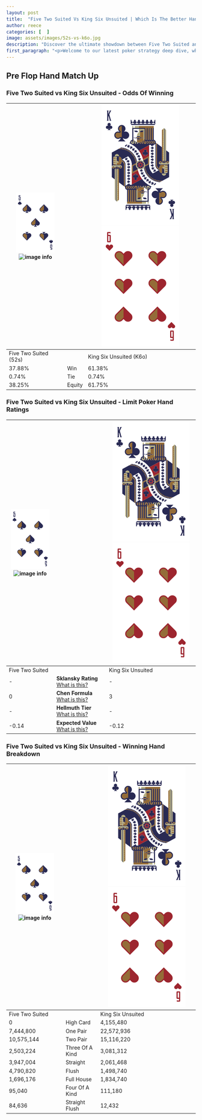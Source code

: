 ```yaml
---
layout: post
title:  "Five Two Suited Vs King Six Unsuited | Which Is The Better Hand In Poker? A Complete Guide"
author: reece
categories: [  ]
image: assets/images/52s-vs-k6o.jpg
description: "Discover the ultimate showdown between Five Two Suited and King Six Unsuited in poker! Uncover the odds, strategies, and scenarios where one hand triumphs over the other. Get ready to up your poker game with this thrilling analysis."
first_paragraph: "<p>Welcome to our latest poker strategy deep dive, where we're pitting two distinct hands against each other in a high-stakes showdown: Five Two Suited vs King Six Unsuited.</p><p>In the dynamic world of poker, every decision counts, and knowing which hand holds the upper hand is key to your success at the table.</p><p>In this article, we'll dissect these two hands, explore the scenarios where one dominates the other, and equip you with the knowledge to make strategic choices that can tip the odds in your favor.</p><p>Get ready to unravel the intriguing dynamics of these poker hands and elevate your game to new heights.</p>"
---
```




[comment]: # (sp0)

## Pre Flop Hand Match Up

<div class="table hand-ratings" markdown="1"> 



### Five Two Suited vs King Six Unsuited - Odds Of Winning


    
| ![image info](assets/images/hand1/5.png) ![image info](assets/images/hand1/2s.png) |  | ![image info](assets/images/hand2/K.png) ![image info](assets/images/hand2/6o.png) |
| -------- | -------- | -------- |
| Five Two Suited (52s) |  | King Six Unsuited (K6o) |
| 37.88% | Win | 61.38% |
| 0.74% | Tie | 0.74% |
| 38.25% | Equity | 61.75% |




[comment]: # (sp1)



### Five Two Suited vs King Six Unsuited - Limit Poker Hand Ratings


    
| ![image info](assets/images/hand1/5.png) ![image info](assets/images/hand1/2s.png) |  | ![image info](assets/images/hand2/K.png) ![image info](assets/images/hand2/6o.png) |
| -------- | -------- | -------- |
| Five Two Suited |  | King Six Unsuited |
| - | **Sklansky Rating** [What is this?](/sklansky-rating-explained) | - |
| 0 | **Chen Formula** [What is this?](/chen-formula-explained) | 3 |
| - | **Hellmuth Tier** [What is this?](/Hellmuth-tier-explained) | - |
| -0.14 | **Expected Value** [What is this?](/expected-value-explained) | -0.12 |




[comment]: # (sp2)



### Five Two Suited vs King Six Unsuited - Winning Hand Breakdown


    
| ![image info](assets/images/hand1/5.png) ![image info](assets/images/hand1/2s.png) |  | ![image info](assets/images/hand2/K.png) ![image info](assets/images/hand2/6o.png) |
| -------- | -------- | -------- |
| Five Two Suited |  | King Six Unsuited |
| 0 | High Card | 4,155,480 |
| 7,444,800 | One Pair | 22,572,936 |
| 10,575,144 | Two Pair | 15,116,220 |
| 2,503,224 | Three Of A Kind | 3,081,312 |
| 3,947,004 | Straight | 2,061,468 |
| 4,790,820 | Flush | 1,498,740 |
| 1,696,176 | Full House | 1,834,740 |
| 95,040 | Four Of A Kind | 111,180 |
| 84,636 | Straight Flush | 12,432 |




[comment]: # (sp3)



</div>

[comment]: # (sp4)



[comment]: # (sp5)

